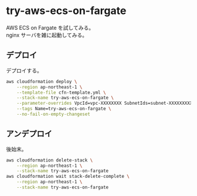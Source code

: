 # try-aws-ecs-on-fargate

AWS ECS on Fargate を試してみる。  
nginx サーバを雑に起動してみる。  

## デプロイ

デプロイする。  

```sh
aws cloudformation deploy \
    --region ap-northeast-1 \
    --template-file cfn-template.yml \
    --stack-name try-aws-ecs-on-fargate \
    --parameter-overrides VpcId=vpc-XXXXXXXX SubnetIds=subnet-XXXXXXXXXXXXXXXXX,subnet-XXXXXXXXXXXXXXXXX \
    --tags Name=try-aws-ecs-on-fargate \
    --no-fail-on-empty-changeset
```

## アンデプロイ

後始末。  

```sh
aws cloudformation delete-stack \
    --region ap-northeast-1 \
    --stack-name try-aws-ecs-on-fargate
aws cloudformation wait stack-delete-complete \
    --region ap-northeast-1 \
    --stack-name try-aws-ecs-on-fargate
```
